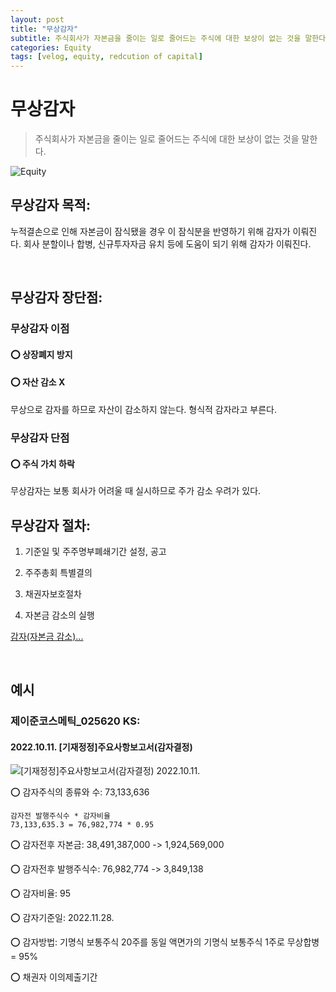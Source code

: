 ```yaml
---
layout: post
title: "무상감자"
subtitle: 주식회사가 자본금을 줄이는 일로 줄어드는 주식에 대한 보상이 없는 것을 말한다.
categories: Equity
tags: [velog, equity, redcution of capital]
---
```


# 무상감자
> 주식회사가 자본금을 줄이는 일로 줄어드는 주식에 대한 보상이 없는 것을 말한다. 

![Equity](https://velog.velcdn.com/images/jongjinna/post/c5916f38-e6ec-4720-8c9b-cc3c448cf700/image.jpg)

## 무상감자 목적:

누적결손으로 인해 자본금이 잠식됐을 경우 이 잠식분을 반영하기 위해 감자가 이뤄진다.
회사 분할이나 합병, 신규투자자금 유치 등에 도움이 되기 위해 감자가 이뤄진다.


<br>

## 무상감자 장단점:
### 무상감자 이점

#### ⭕ 상장폐지 방지

#### ⭕ 자산 감소 X

무상으로 감자를 하므로 자산이 감소하지 않는다. 형식적 감자라고 부른다.


### 무상감자 단점

#### ⭕ 주식 가치 하락

무상감자는 보통 회사가 어려울 때 실시하므로 주가 감소 우려가 있다.
<br>

## 무상감자 절차:

1. 기준일 및 주주명부폐쇄기간 설정, 공고

2. 주주총회 특별결의

3. 채권자보호절차

4. 자본금 감소의 실행

[감자(자본금 감소)...](https://m.blog.naver.com/kyungp1/220468622015)

<br>


## 예시 
### 제이준코스메틱_025620 KS:

#### 2022.10.11. [기재정정]주요사항보고서(감자결정)

![[기재정정]주요사항보고서(감자결정) 2022.10.11.](https://velog.velcdn.com/images/jongjinna/post/0ed87c06-0673-4257-8e81-ce6c389f303a/image.png)


⭕ 감자주식의 종류와 수: 73,133,636
```
감자전 발행주식수 * 감자비율
73,133,635.3 = 76,982,774 * 0.95
```

⭕ 감자전후 자본금: 38,491,387,000 -> 1,924,569,000

⭕ 감자전후 발행주식수: 76,982,774 -> 3,849,138

⭕ 감자비율: 95
 
⭕ 감자기준일: 2022.11.28.

⭕ 감자방법: 기명식 보통주식 20주를 동일 액면가의 기명식 보통주식 1주로 무상합병
= 95%

⭕ 채권자 이의제출기간

